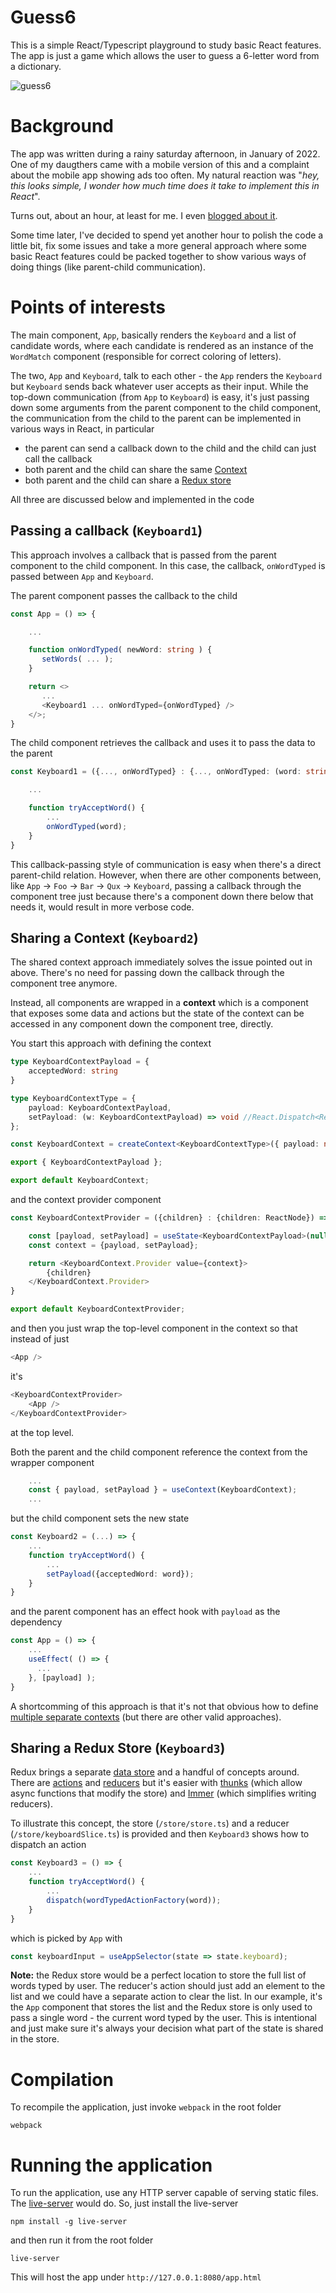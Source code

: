 # Guess6

This is a simple React/Typescript playground to study basic React features. The app is just a game which allows the user to guess a 6-letter word from a dictionary. 

![guess6](guess6.png)

# Background

The app was written during a rainy saturday afternoon, in January of 2022. One of my daugthers came with a mobile version of this and a complaint about the mobile app
showing ads too often. My natural reaction was "*hey, this looks simple, I wonder how much time does it take to implement this in React*".

Turns out, about an hour, at least for me. I even [blogged about it](https://www.wiktorzychla.com/2022/02/guess6-in-react.html). 

Some time later, I've decided to spend yet another hour to polish the code a little bit, fix some issues and take a more general approach where some
basic React features could be packed together to show various ways of doing things (like parent-child communication).

# Points of interests

The main component, `App`, basically renders the `Keyboard` and a list of candidate words, where each candidate is rendered as an instance of the `WordMatch` component (responsible for correct coloring of letters).

The two, `App` and `Keyboard`, talk to each other - the `App` renders the `Keyboard` but `Keyboard` sends back whatever user accepts as their input. 
While the top-down communication (from `App` to `Keyboard`) is easy, it's just passing down some arguments from the parent component to the child component, 
the communication from the child to the parent can be implemented in various ways in React, in particular

* the parent can send a callback down to the child and the child can just call the callback
* both parent and the child can share the same [Context](https://reactjs.org/docs/context.html)
* both parent and the child can share a [Redux store](https://redux.js.org/)

All three are discussed below and implemented in the code

## Passing a callback (`Keyboard1`)

This approach involves a callback that is passed from the parent component to the child component. In this case, the callback, `onWordTyped` is passed between `App` and `Keyboard`.

The parent component passes the callback to the child

```ts
const App = () => {

    ...

    function onWordTyped( newWord: string ) {
       setWords( ... );   
    }    

    return <>
       ...
       <Keyboard1 ... onWordTyped={onWordTyped} />
    </>;
}
```

The child component retrieves the callback and uses it to pass the data to the parent

```ts
const Keyboard1 = ({..., onWordTyped} : {..., onWordTyped: (word: string) => void}) => {

    ...

    function tryAcceptWord() {
        ...
        onWordTyped(word);
    }
}
```

This callback-passing style of communication is easy when there's a direct parent-child relation. However, when there are other components between, like
`App` -> `Foo` -> `Bar` -> `Qux` -> `Keyboard`, passing a callback through the component tree just because there's a component down there below that
needs it, would result in more verbose code.

## Sharing a Context (`Keyboard2`)

The shared context approach immediately solves the issue pointed out in above. There's no need for passing down the callback through the component tree anymore.

Instead, all components are wrapped in a **context** which is a component that exposes some data and actions but the state of the context can be accessed in any component
down the component tree, directly.

You start this approach with defining the context

```ts
type KeyboardContextPayload = {
    acceptedWord: string
}

type KeyboardContextType = {
    payload: KeyboardContextPayload,
    setPayload: (w: KeyboardContextPayload) => void //React.Dispatch<React.SetStateAction<string>>
};

const KeyboardContext = createContext<KeyboardContextType>({ payload: null, setPayload: null });

export { KeyboardContextPayload };

export default KeyboardContext;
```

and the context provider component

```ts
const KeyboardContextProvider = ({children} : {children: ReactNode}) => {

    const [payload, setPayload] = useState<KeyboardContextPayload>(null);
    const context = {payload, setPayload};

    return <KeyboardContext.Provider value={context}>
        {children}
    </KeyboardContext.Provider>
}

export default KeyboardContextProvider;
```

and then you just wrap the top-level component in the context so that instead of just

```ts
<App />
```

it's

```ts
<KeyboardContextProvider>
    <App />
</KeyboardContextProvider>   
```

at the top level.

Both the parent and the child component reference the context from the wrapper component

```ts
    ...
    const { payload, setPayload } = useContext(KeyboardContext);
    ...
```

but the child component sets the new state

```ts
const Keyboard2 = (...) => {
    ...
    function tryAcceptWord() {
        ...
        setPayload({acceptedWord: word});
    }        
}
```

and the parent component has an effect hook with `payload` as the dependency

```ts
const App = () => {
    ...
    useEffect( () => {
      ...
    }, [payload] );    
}
```

A shortcomming of this approach is that it's not that obvious how to define [multiple separate contexts](https://stackoverflow.com/a/60420669/941240) (but there are
other valid approaches).

## Sharing a Redux Store (`Keyboard3`)

Redux brings a separate [data store](https://redux.js.org/api/store) and a handful of concepts around. There are [actions](https://redux.js.org/tutorials/fundamentals/part-2-concepts-data-flow#actions) and [reducers](https://redux.js.org/tutorials/fundamentals/part-3-state-actions-reducers#writing-reducers) but it's easier with
[thunks](https://redux.js.org/usage/writing-logic-thunks) (which allow async functions that modify the store) and [Immer](https://redux-toolkit.js.org/usage/immer-reducers)
(which simplifies writing reducers).

To illustrate this concept, the store (`/store/store.ts`) and a reducer (`/store/keyboardSlice.ts`) is provided and then `Keyboard3` shows how to dispatch an action

```ts
const Keyboard3 = () => {
    ...
    function tryAcceptWord() {
        ...
        dispatch(wordTypedActionFactory(word));
    }
}
```

which is picked by `App` with

```ts
const keyboardInput = useAppSelector(state => state.keyboard);
```

**Note:** the Redux store would be a perfect location to store the full list of words typed by user. The reducer's action should just add an element to the list
and we could have a separate action to clear the list. In our example, it's the `App` component that stores the list and the Redux store is only used to pass a single
word - the current word typed by the user. This is intentional and just make sure it's always your decision what part of the state is shared in the store.

# Compilation

To recompile the application, just invoke `webpack` in the root folder

```
webpack
```

# Running the application

To run the application, use any HTTP server capable of serving static files. The [live-server](https://github.com/tapio/live-server) would do. So, just install the live-server

```
npm install -g live-server
```

and then run it from the root folder

```
live-server
```

This will host the app under `http://127.0.0.1:8080/app.html`